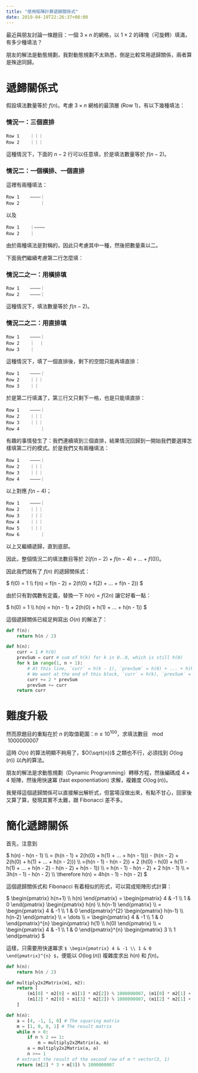 ```yaml
---
title: "使用矩陣計算遞歸關係式"
date: 2019-04-19T22:26:37+08:00
---
```


最近與朋友討論一條題目：一個 $3 \times n$ 的網格，以 $1 \times 2$ 的磚塊（可旋轉）填滿，有多少種填法？

朋友的解法是動態規劃，我對動態規劃不太熟悉，倒是比較常用遞歸關係，兩者算是殊途同歸。

# 遞歸關係式

假設填法數量等於 $f(n)$。考慮 $3 \times n$ 網格的最頂層 (Row 1)，有以下幾種填法：

### 情況一：三個直排

    Row 1    ｜｜｜
    Row 2    ｜｜｜

這種情況下，下面的 $n - 2$ 行可以任意填，於是填法數量等於 $f(n - 2)$。

### 情況二：一個橫排、一個直排

這裡有兩種填法：

    Row 1    ————｜
    Row 2        ｜

以及

    Row 1    ｜————
    Row 2    ｜

由於兩種填法是對稱的，因此只考慮其中一種，然後把數量乘以二。

下面我們繼續考慮第二行怎麼填：

### 情況二之一：用橫排填

    Row 1    ————｜
    Row 2    ————｜

這種情況下，填法數量等於 $f(n - 2)$。

### 情況二之二：用直排填

    Row 1    ————｜
    Row 2    ｜  ｜
    Row 3    ｜    

這種情況下，填了一個直排後，剩下的空間只能再填直排：

    Row 1    ————｜
    Row 2    ｜｜｜
    Row 3    ｜｜  

於是第二行填滿了，第三行又只剩下一格，也是只能填直排：

    Row 1    ————｜
    Row 2    ｜｜｜
    Row 3    ｜｜｜
    Row 4        ｜

有趣的事情發生了：我們連續填到三個直排，結果情況回歸到一開始我們要選擇怎樣填第二行的模式。於是我們又有兩種填法：

    Row 1    ————｜
    Row 2    ｜｜｜
    Row 3    ｜｜｜
    Row 4    ————｜

以上對應 $f(n - 4)$；

    Row 1    ————｜
    Row 2    ｜｜｜
    Row 3    ｜｜｜
    Row 4    ｜｜｜
    Row 5    ｜｜｜
    Row 6        ｜

以上又繼續遞歸，直到底部。

因此，整個情況二的填法數目等於 $2(f(n - 2) + f(n - 4) + ... + f(0))$。

因此我們就有了 $f(n)$ 的遞歸關係式：

<p>$
f(0) = 1 \\
f(n) = f(n - 2) + 2(f(0) + f(2) + ... + f(n - 2))
$</p>

由於只有對偶數有定義，替換一下 $h(n) = f(2n)$ 讓它好看一點：

<p>$
h(0) = 1 \\
h(n) = h(n - 1) + 2(h(0) + h(1) + ... + h(n - 1))
$</p>

這個遞歸關係已經足夠寫出 $O(n)$ 的解法了：

```Python
def f(n):
    return h(n / 2)

def h(n):
    curr = 1 # h(0)
    prevSum = curr # sum of h(k) for k in 0..0, which is still h(0)
    for k in range(1, n + 1):
        # At this line, `curr` = h(k - 1), `prevSum` = h(0) + ... + h(k - 1)
        # We want at the end of this block, `curr` = h(k), `prevSum` = h(0) + ... + h(k)
        curr += 2 * prevSum
        prevSum += curr
    return curr
```

# 難度升級

然而原題目的重點在於 $n$ 的取值範圍：$n \le 10^{100}$，求填法數目 $\mod 1000000007$

這時 $O(n)$ 的算法明顯不夠用了，$O(\sqrt{n})$ 之類也不行，必須找到 $O(\log(n))$ 以內的算法。

朋友的解法是求動態規劃（Dynamic Programming）轉移方程，然後編碼成 $4 \times 4$ 矩陣，然後用快速冪 (fast exponentiation) 求解，複雜度 $O(\log(n))$。

我覺得這個遞歸關係可以直接解出解析式，但當場沒做出來，有點不甘心，回家後又算了算，發現其實不太難，跟 Fibonacci 差不多。

# 簡化遞歸關係

首先，注意到

<p>$
h(n) - h(n - 1) \\
= (h(n - 1) + 2(h(0) + h(1) + ... + h(n - 1))) - (h(n - 2) + 2(h(0) + h(1) + ... + h(n - 2))) \\
=(h(n - 1) - h(n - 2)) + 2 (h(0) - h(0) + h(1) - h(1) + ... + h(n - 2) - h(n - 2) + h(n - 1)) \\
= h(n - 1) - h(n - 2) + 2 h(n - 1) \\
= 3h(n - 1) - h(n - 2) \\
\therefore h(n) = 4h(n - 1) - h(n - 2)
$</p>

這個遞歸關係式和 Fibonacci 有着相似的形式，可以寫成矩陣形式計算：

<p>$
\begin{pmatrix}
h(n+1) \\
h(n)
\end{pmatrix}
 = 
\begin{pmatrix}
4 & -1 \\
1 & 0
\end{pmatrix}
\begin{pmatrix}
h(n) \\
h(n-1)
\end{pmatrix} \\
= \begin{pmatrix}
4 & -1 \\
1 & 0
\end{pmatrix}^{2}
\begin{pmatrix}
h(n-1) \\
h(n-2)
\end{pmatrix} \\
= \dots \\
= \begin{pmatrix}
4 & -1 \\
1 & 0
\end{pmatrix}^{n}
\begin{pmatrix}
h(1) \\
h(0)
\end{pmatrix} \\
= \begin{pmatrix}
4 & -1 \\
1 & 0
\end{pmatrix}^{n}
\begin{pmatrix}
3 \\
1
\end{pmatrix}
$</p>

這樣，只需要用快速冪求 `$
\begin{pmatrix}
4 & -1 \\
1 & 0
\end{pmatrix}^{n}
$`，便能以 $O(\log(n))$ 複雜度求出 $h(n)$ 和 $f(n)$。

```Python
def h(n):
    return h(n / 2)

def multiply2x2Matrix(m1, m2):
    return [
        (m1[0] * m2[0] + m1[1] * m2[2]) % 1000000007, (m1[0] * m2[1] + m1[1] * m2[3]) % 1000000007,
        (m1[2] * m2[0] + m1[3] * m2[2]) % 1000000007, (m1[2] * m2[1] + m1[3] * m2[3]) % 1000000007,
    ]

def h(n):
    a = [4, -1, 1, 0] # The squaring matrix
    m = [1, 0, 0, 1] # The result matrix
    while n > 0:
        if n % 2 == 1:
            m = multiply2x2Matrix(a, m)
        a = multiply2x2Matrix(a, a)
        n >>= 1
    # extract the result of the second row of m * vector(3, 1)
    return (m[2] * 3 + m[3]) % 1000000007
```


